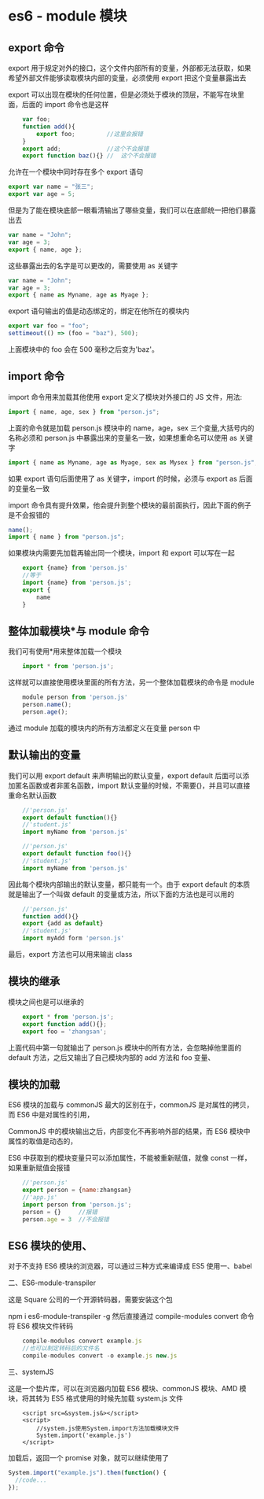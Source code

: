# es6 - module 模块

## export 命令

export 用于规定对外的接口，这个文件内部所有的变量，外部都无法获取，如果希望外部文件能够读取模块内部的变量，必须使用 export 把这个变量暴露出去

export 可以出现在模块的任何位置，但是必须处于模块的顶层，不能写在块里面，后面的 import 命令也是这样

```js
    var foo;
    function add(){
        export foo;         //这里会报错
    }
    export add;             //这个不会报错
    export function baz(){} //  这个不会报错
```

允许在一个模块中同时存在多个 export 语句

```js
export var name = "张三";
export var age = 5;
```

但是为了能在模块底部一眼看清输出了哪些变量，我们可以在底部统一把他们暴露出去

```js
var name = "John";
var age = 3;
export { name, age };
```

这些暴露出去的名字是可以更改的，需要使用 as 关键字

```js
var name = "John";
var age = 3;
export { name as Myname, age as Myage };
```

export 语句输出的值是动态绑定的，绑定在他所在的模块内

```js
export var foo = "foo";
settimeout(() => (foo = "baz"), 500);
```

上面模块中的 foo 会在 500 毫秒之后变为'baz'。

## import 命令

import 命令用来加载其他使用 export 定义了模块对外接口的 JS 文件，用法:

```js
import { name, age, sex } from "person.js";
```

上面的命令就是加载 person.js 模块中的 name，age，sex 三个变量,大括号内的名称必须和 person.js 中暴露出来的变量名一致，如果想重命名可以使用 as 关键字

```js
import { name as Myname, age as Myage, sex as Mysex } from "person.js";
```

如果 export 语句后面使用了 as 关键字，import 的时候，必须与 export as 后面的变量名一致

import 命令具有提升效果，他会提升到整个模块的最前面执行，因此下面的例子是不会报错的

```js
name();
import { name } from "person.js";
```

如果模块内需要先加载再输出同一个模块，import 和 export 可以写在一起

```js
    export {name} from 'person.js'
    //等于
    import {name} from 'person.js';
    export {
        name
    }
```

## 整体加载模块\*与 module 命令

我们可有使用\*用来整体加载一个模块

```js
    import * from 'person.js';
```

这样就可以直接使用模块里面的所有方法，另一个整体加载模块的命令是 module

```js
    module person from 'person.js'
    person.name();
    person.age();
```

通过 module 加载的模块内的所有方法都定义在变量 person 中

## 默认输出的变量

我们可以用 export default 来声明输出的默认变量，export default 后面可以添加匿名函数或者非匿名函数，import 默认变量的时候，不需要{}，并且可以直接重命名默认函数

```js
    //'person.js'
    export default function(){}
    //'student.js'
    import myName from 'person.js'

    //'person.js'
    export default function foo(){}
    //'student.js'
    import myName from 'person.js'
```

因此每个模块内部输出的默认变量，都只能有一个。由于 export default 的本质就是输出了一个叫做 default 的变量或方法，所以下面的方法也是可以用的

```js
    //'person.js'
    function add(){}
    export {add as default}
    //'student.js'
    import myAdd form 'person.js'
```

最后，export 方法也可以用来输出 class

## 模块的继承

模块之间也是可以继承的

```js
    export * from 'person.js';
    export function add(){};
    export foo = 'zhangsan';
```

上面代码中第一句就输出了 person.js 模块中的所有方法，会忽略掉他里面的 default 方法，之后又输出了自己模块内部的 add 方法和 foo 变量、

## 模块的加载

ES6 模块的加载与 commonJS 最大的区别在于，commonJS 是对属性的拷贝，而 ES6 中是对属性的引用，

CommonJS 中的模块输出之后，内部变化不再影响外部的结果，而 ES6 模块中属性的取值是动态的，

ES6 中获取到的模块变量只可以添加属性，不能被重新赋值，就像 const 一样，如果重新赋值会报错

```js
    //'person.js'
    export person = {name:zhangsan}
    //'app.js'
    import person from 'person.js';
    person = {}     //报错
    person.age = 3  //不会报错
```

## ES6 模块的使用、

对于不支持 ES6 模块的浏览器，可以通过三种方式来编译成 ES5 使用一、babel

二、ES6-module-transpiler

这是 Square 公司的一个开源转码器，需要安装这个包

npm i es6-module-transpiler -g
然后直接通过 compile-modules convert 命令将 ES6 模块文件转码

```js
    compile-modules convert example.js
    //也可以制定转码后的文件名
    compile-modules convert -o example.js new.js
```

三、systemJS

这是一个垫片库，可以在浏览器内加载 ES6 模块、commonJS 模块、AMD 模块，将其转为 ES5 格式使用的时候先加载 system.js 文件

```
    <script src=&system.js&></script>
    <script>
        //system.js使用System.import方法加载模块文件
        System.import('example.js')
    </script>
```

加载后，返回一个 promise 对象，就可以继续使用了

```js
System.import("example.js").then(function() {
  //code...
});
```
